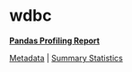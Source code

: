 # wdbc

[**Pandas Profiling Report**](https://epistasislab.github.io/penn-ml-benchmarks/profile/wdbc.html)

[Metadata](metadata.yaml) | [Summary Statistics](summary_stats.csv)


